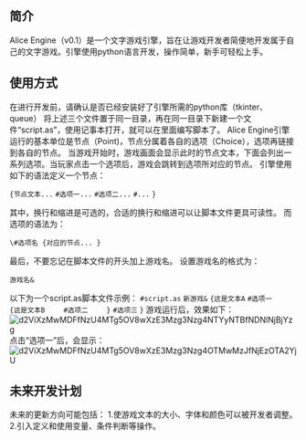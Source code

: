 ##  简介

Alice Engine（v0.1）是一个文字游戏引擎，旨在让游戏开发者简便地开发属于自己的文字游戏。引擎使用python语言开发，操作简单，新手可轻松上手。

## 使用方式

在进行开发前，请确认是否已经安装好了引擎所需的python库（tkinter、queue）
将上述三个文件置于同一目录，再在同一目录下新建一个文件“script.as”，使用记事本打开，就可以在里面编写脚本了。
Alice Engine引擎运行的基本单位是节点（Point)，节点分属着各自的选项（Choice），选项再链接到各自的节点。
当游戏开始时，游戏画面会显示此时的节点文本，下面会列出一系列选项。当玩家点击一个选项后，游戏会跳转到选项所对应的节点。
引擎使用如下的语法定义一个节点：

`{节点文本...`
`#选项一...`
`#选项二...`
`#...`
`}`

其中，换行和缩进是可选的，合适的换行和缩进可以让脚本文件更具可读性。
而选项的语法为：

`\#选项名
{对应的节点...
}`

最后，不要忘记在脚本文件的开头加上游戏名。
设置游戏名的格式为：

`游戏名&`

以下为一个script.as脚本文件示例：
`#script.as`
`新游戏&`
`{这是文本A`
`#选项一`
`    {这是文本B`
`    #选项二`
`    }`
`#选项三`
`}`
游戏运行后，效果如下：
![d2ViXzMwMDFfNzU4MTg5OV8wXzE3Mzg3Nzg4NTYyNTBfNDNlNjBjYzg](https://github.com/user-attachments/assets/a84f1a88-648a-453a-8b80-2fad4ac434df)
点击“选项一”后，会显示：
![d2ViXzMwMDFfNzU4MTg5OV8wXzE3Mzg3Nzg4OTMwMzJfNjEzOTA2YjU](https://github.com/user-attachments/assets/c1cc9519-00e8-4e44-acb0-48ae9c8d4fe5)

## 未来开发计划

未来的更新方向可能包括：
1.使游戏文本的大小、字体和颜色可以被开发者调整。
2.引入定义和使用变量、条件判断等操作。
